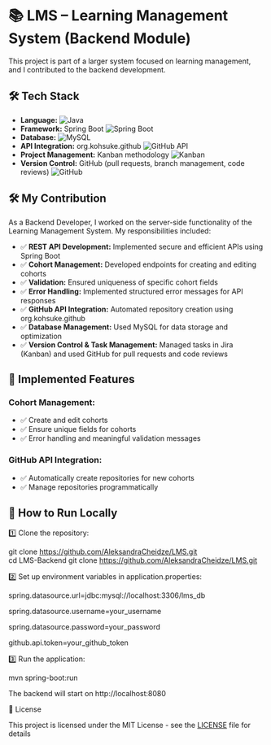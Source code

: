 # 📚 LMS – Learning Management System (Backend Module)

This project is part of a larger system focused on learning management, and I contributed to the backend development.

## 🛠 Tech Stack

- **Language:** ![Java](https://img.shields.io/badge/Java-ED8B00?style=flat&logo=openjdk&logoColor=white)  
- **Framework:** Spring Boot ![Spring Boot](https://img.shields.io/badge/Spring%20Boot-green)
- **Database:** ![MySQL](https://img.shields.io/badge/MySQL-4479A1?style=flat&logo=mysql&logoColor=white) 
- **API Integration:** org.kohsuke.github ![GitHub API](https://img.shields.io/badge/GitHub%20API-Integration-lightgrey)
- **Project Management:** Kanban methodology ![Kanban](https://img.shields.io/badge/Kanban-Methodology-yellowgreen)
- **Version Control:** GitHub (pull requests, branch management, code reviews) ![GitHub](https://img.shields.io/badge/GitHub-Source%20Control-blue)

## 🛠 My Contribution

As a Backend Developer, I worked on the server-side functionality of the Learning Management System. My responsibilities included:

- ✅ **REST API Development:** Implemented secure and efficient APIs using Spring Boot
- ✅ **Cohort Management:** Developed endpoints for creating and editing cohorts
- ✅ **Validation:** Ensured uniqueness of specific cohort fields
- ✅ **Error Handling:** Implemented structured error messages for API responses
- ✅ **GitHub API Integration:** Automated repository creation using org.kohsuke.github
- ✅ **Database Management:** Used MySQL for data storage and optimization
- ✅ **Version Control & Task Management:** Managed tasks in Jira (Kanban) and used GitHub for pull requests and code reviews

## 📌 Implemented Features

### Cohort Management:
- ✅ Create and edit cohorts
- ✅ Ensure unique fields for cohorts
- ✅ Error handling and meaningful validation messages

### GitHub API Integration:
- ✅ Automatically create repositories for new cohorts
- ✅ Manage repositories programmatically

## 🚀 How to Run Locally

1️⃣ Clone the repository:

git clone https://github.com/AleksandraCheidze/LMS.git  
cd LMS-Backend
git clone https://github.com/AleksandraCheidze/LMS.git

2️⃣ Set up environment variables in application.properties:

spring.datasource.url=jdbc:mysql://localhost:3306/lms_db  

spring.datasource.username=your_username  

spring.datasource.password=your_password  

github.api.token=your_github_token

3️⃣ Run the application:

mvn spring-boot:run

The backend will start on http://localhost:8080

📜 License

This project is licensed under the MIT License - see the [LICENSE](LICENSE) file for details
